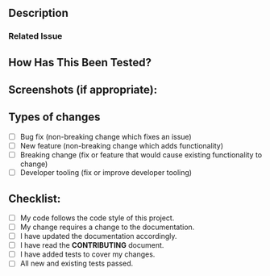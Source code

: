 <!--- Provide a general summary of your changes in the Title above -->
<!--- Your title should be in the format of "feat(scope): description" -->

## Description
<!--- Describe your changes in detail -->

### Related Issue
<!--- This project only accepts pull requests related to open issues -->
<!--- If suggesting a new feature or change, please discuss it in a discussion first -->
<!--- If fixing a bug, there should be an issue describing it with steps to reproduce -->
<!--- Please link to the issue here: -->
<!--- If this Pull Request closes an issue, please add `Closes #XXXX` -->

## How Has This Been Tested?
<!--- Please describe in detail how you tested your changes. -->
<!--- Include details of your testing environment, and the tests you ran to -->
<!--- see how your change affects other areas of the code, etc. -->

## Screenshots (if appropriate):

## Types of changes
<!--- What types of changes does your code introduce? Put an `x` in all the boxes that apply: -->
<!--- Only one box should be checked -->

- [ ] Bug fix (non-breaking change which fixes an issue)
- [ ] New feature (non-breaking change which adds functionality)
- [ ] Breaking change (fix or feature that would cause existing functionality to change)
- [ ] Developer tooling (fix or improve developer tooling)

## Checklist:
<!--- Go over all the following points, and put an `x` in all the boxes that apply. -->
<!--- If you're unsure about any of these, don't hesitate to ask. We're here to help! -->
- [ ] My code follows the code style of this project.
- [ ] My change requires a change to the documentation.
- [ ] I have updated the documentation accordingly.
- [ ] I have read the **CONTRIBUTING** document.
- [ ] I have added tests to cover my changes.
- [ ] All new and existing tests passed.
